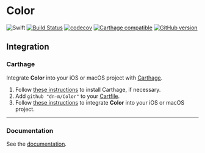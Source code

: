 # Color

![Swift](https://img.shields.io/badge/%20in-swift%203.0-orange.svg)
[![Build Status](https://travis-ci.org/dn-m/Color.svg?branch=master)](https://travis-ci.org/dn-m/Color) 
[![codecov](https://codecov.io/gh/dn-m/Color/branch/master/graph/badge.svg)](https://codecov.io/gh/dn-m/Color) 
[![Carthage compatible](https://img.shields.io/badge/Carthage-compatible-4BC51D.svg?style=flat)](https://github.com/Carthage/Carthage) 
[![GitHub version](https://badge.fury.io/gh/dn-m%2FColor.svg)](https://badge.fury.io/gh/dn-m%2FColor) 

## Integration

### Carthage
Integrate **Color** into your iOS or macOS project with [Carthage](https://github.com/Carthage/Carthage).

1. Follow [these instructions](https://github.com/Carthage/Carthage#installing-carthage) to install Carthage, if necessary.
2. Add `github "dn-m/Color"` to your [Cartfile](https://github.com/Carthage/Carthage/blob/master/Documentation/Artifacts.md#cartfile).
3. Follow [these instructions](https://github.com/Carthage/Carthage#adding-frameworks-to-an-application) to integrate **Color** into your iOS or macOS project.

---

### Documentation
See the [documentation](http://dn-m.github.io/Color/).
